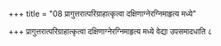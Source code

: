 +++
title = "08 प्रागुत्तरात्परिग्राहात्कृत्वा दक्षिणाग्नेरग्निमाहृत्य मध्ये"

+++
प्रागुत्तरात्परिग्राहात्कृत्वा दक्षिणाग्नेरग्निमाहृत्य मध्ये वेद्या उपसमादधाति ८